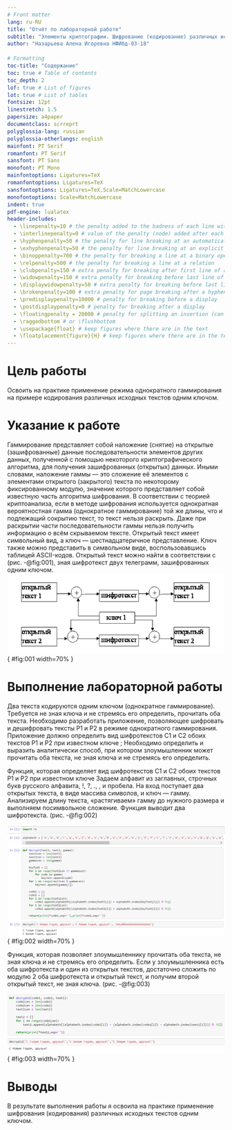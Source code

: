 ```yaml
---
# Front matter
lang: ru-RU
title: "Oтчёт по лабораторной работе"
subtitle: "Элементы криптографии. Шифрование (кодирование) различных исходных текстов одним ключом"
author: "Назарьева Алена Игоревна НФИбд-03-18"

# Formatting
toc-title: "Содержание"
toc: true # Table of contents
toc_depth: 2
lof: true # List of figures
lot: true # List of tables
fontsize: 12pt
linestretch: 1.5
papersize: a4paper
documentclass: scrreprt
polyglossia-lang: russian
polyglossia-otherlangs: english
mainfont: PT Serif
romanfont: PT Serif
sansfont: PT Sans
monofont: PT Mono
mainfontoptions: Ligatures=TeX
romanfontoptions: Ligatures=TeX
sansfontoptions: Ligatures=TeX,Scale=MatchLowercase
monofontoptions: Scale=MatchLowercase
indent: true
pdf-engine: lualatex
header-includes:
  - \linepenalty=10 # the penalty added to the badness of each line within a paragraph (no associated penalty node) Increasing the value makes tex try to have fewer lines in the paragraph.
  - \interlinepenalty=0 # value of the penalty (node) added after each line of a paragraph.
  - \hyphenpenalty=50 # the penalty for line breaking at an automatically inserted hyphen
  - \exhyphenpenalty=50 # the penalty for line breaking at an explicit hyphen
  - \binoppenalty=700 # the penalty for breaking a line at a binary operator
  - \relpenalty=500 # the penalty for breaking a line at a relation
  - \clubpenalty=150 # extra penalty for breaking after first line of a paragraph
  - \widowpenalty=150 # extra penalty for breaking before last line of a paragraph
  - \displaywidowpenalty=50 # extra penalty for breaking before last line before a display math
  - \brokenpenalty=100 # extra penalty for page breaking after a hyphenated line
  - \predisplaypenalty=10000 # penalty for breaking before a display
  - \postdisplaypenalty=0 # penalty for breaking after a display
  - \floatingpenalty = 20000 # penalty for splitting an insertion (can only be split footnote in standard LaTeX)
  - \raggedbottom # or \flushbottom
  - \usepackage{float} # keep figures where there are in the text
  - \floatplacement{figure}{H} # keep figures where there are in the text
---
```


# Цель работы

Освоить на практике применение режима однократного гаммирования на примере кодирования
различных исходных текстов одним ключом.

# Указание к работе

Гаммирование представляет собой наложение (снятие) на открытые (зашифрованные) данные последовательности элементов других данных, полученной с помощью некоторого криптографического алгоритма, для получения зашифрованных (открытых) данных. Иными словами, наложение гаммы — это сложение её элементов с элементами открытого (закрытого)
текста по некоторому фиксированному модулю, значение которого представляет собой известную часть алгоритма шифрования.
В соответствии с теорией криптоанализа, если в методе шифрования используется однократная вероятностная гамма (однократное гаммирование)
той же длины, что и подлежащий сокрытию текст, то текст нельзя раскрыть.
Даже при раскрытии части последовательности гаммы нельзя получить информацию о всём скрываемом тексте.
Открытый текст имеет символьный вид, а ключ — шестнадцатеричное
представление. Ключ также можно представить в символьном виде, воспользовавшись таблицей ASCII-кодов.
Открытый текст можно найти в соответствии с (рис. -@fig:001), зная шифротекст
двух телеграмм, зашифрованных одним ключом.
![ Общая схема шифрования двух различных текстов одним ключом](1.png){ #fig:001 width=70% }

# Выполнение лабораторной работы

Два текста кодируются одним ключом (однократное гаммирование).
Требуется не зная ключа и не стремясь его определить, прочитать оба текста. Необходимо
разработать приложение, позволяющее шифровать и дешифровать тексты P1 и P2 в режиме
однократного гаммирования. Приложение должно определить вид шифротекстов C1 и C2 обоих
текстов P1 и P2 при известном ключе ; Необходимо определить и выразить аналитически
способ, при котором злоумышленник может прочитать оба текста, не зная ключа и не
стремясь его определить.

Функция, которая определяет вид шифротекстов C1 и C2 обоих текстов P1 и P2 при известном ключе
Задаем алфавит из заглавных, строчных букв русского алфавита, !, ?, ., , и пробела.
На вход поступает два открытых текста, в виде массива символов, и ключ — гамму. Анализируем длину текста, «растягиваем» гамму до нужного размера и выполняем посимвольное сложение.
Функция выводит два шифротекста.
(рис. -@fig:002)

![первая функция](2.png){ #fig:002 width=70% }

Функция, которая позволяет злоумышленнику прочитать оба текста, не зная ключа и не
стремясь его определить.
Если у злоумышленника есть оба шифротекста и один из открытых текстов, достаточно
сложить по модулю 2 оба шифротекста и открытый текст, и получим второй открытый текст, не зная
ключа.
(рис. -@fig:003)

![вторая функция](3.png){ #fig:003 width=70% }

# Выводы

В результате выполнения работы я освоила на практике применение шифрования (кодирования) различных исходных текстов одним ключом.
